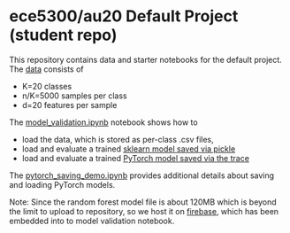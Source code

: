# ece5300/au20 Default Project (student repo)

This repository contains data and starter notebooks for the default project. 
The [data](./training_data) consists of
* K=20 classes
* n/K=5000 samples per class
* d=20 features per sample

The [model_validation.ipynb](./model_validation.ipynb) notebook shows how to 
* load the data, which is stored as per-class .csv files,
* load and evaluate a trained [sklearn model saved via pickle](https://machinelearningmastery.com/save-load-machine-learning-models-python-scikit-learn)
* load and evaluate a trained [PyTorch model saved via the trace](https://stackoverflow.com/questions/59287728/saving-pytorch-model-with-no-access-to-your-code) 

The [pytorch_saving_demo.ipynb](./pytorch_saving_demo.ipynb) provides additional details about saving and loading PyTorch models.

Note: Since the random forest model file is about 120MB which is beyond the limit to upload to repository, so we host it on [firebase](https://ml-model-hosting.web.app/best_RF.pbz2), which has been embedded into to model validation notebook.
